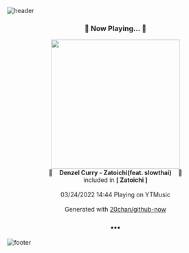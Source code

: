 ![header](https://capsule-render.vercel.app/api?type=wave&height=170&section=header&text=Hi.%20I'm%20SHIFT&fontColor=090707&fontAlignX=45&fontAlignY=65&fontSize=100)

<h3 align="center">🎵 Now Playing... 🎵</h3>
<p align="center">
  <a href="https://music.youtube.com/watch?v=wCWiKtJRqts">
    <img width="300" src="https://lh3.googleusercontent.com/lb0zhcz7DNKpaEimDIkxp7oJWwvqvoQjkBLP3WU-NSIhLAnu9-pkgjkenAt5_AhDfbzubYUe-EEi6bL5">
  </a>
  <br>
  🎵&nbsp&nbsp&nbsp <b>Denzel Curry - Zatoichi(feat. slowthai)</b> &nbsp&nbsp&nbsp🎵
  <br>
  included in <b>[ Zatoichi ]</b>
  
  <br />
  <br />
  03/24/2022 14:44 Playing on YTMusic
  <br />
  <br />
  Generated with <a href="https://github.com/20chan/github-now">20chan/github-now</a>
</p>

<h3 align="center">•••</h3>

![footer](https://capsule-render.vercel.app/api?type=wave&height=150&section=footer)
